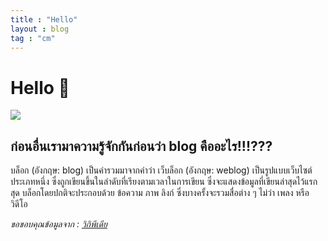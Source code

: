 ```yaml
---
title : "Hello"
layout : blog
tag : "cm"
---
```

# Hello 👋
![](https://c.tenor.com/9n08OE8c-b0AAAAM/spy-x-family-spy-family.gif)
## ก่อนอื่นเรามาความรู้จักกันก่อนว่า blog คืออะไร!!!???
บล็อก (อังกฤษ: blog) เป็นคำรวมมาจากคำว่า เว็บล็อก (อังกฤษ: weblog) เป็นรูปแบบเว็บไซต์ประเภทหนึ่ง ซึ่งถูกเขียนขึ้นในลำดับที่เรียงตามเวลาในการเขียน ซึ่งจะแสดงข้อมูลที่เขียนล่าสุดไว้แรกสุด บล็อกโดยปกติจะประกอบด้วย ข้อความ ภาพ ลิงก์ ซึ่งบางครั้งจะรวมสื่อต่าง ๆ ไม่ว่า เพลง หรือวิดีโอ

*ขอขอบคุณข้อมูลจาก : [วิกิพีเดีย](https://th.m.wikipedia.org/wiki/%E0%B8%9A%E0%B8%A5%E0%B9%87%E0%B8%AD%E0%B8%81)*
